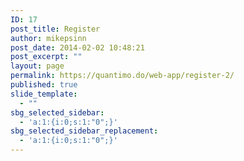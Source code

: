 ```yaml
---
ID: 17
post_title: Register
author: mikepsinn
post_date: 2014-02-02 10:48:21
post_excerpt: ""
layout: page
permalink: https://quantimo.do/web-app/register-2/
published: true
slide_template:
  - ""
sbg_selected_sidebar:
  - 'a:1:{i:0;s:1:"0";}'
sbg_selected_sidebar_replacement:
  - 'a:1:{i:0;s:1:"0";}'
---
```

